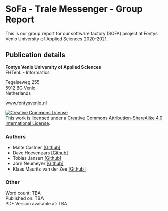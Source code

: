 # SoFa - Trale Messenger - Group Report

This is our group report for our software factory (SOFA) project at Fontys Venlo University of Applied Sciences
2020-2021.

## Publication details

**Fontys Venlo University of Applied Sciences**  
FHTenL - Informatics

Tegelseweg 255  
5912 BG Venlo  
Netherlands

www.fontysvenlo.nl

<a rel="license" href="http://creativecommons.org/licenses/by-sa/4.0/"><img alt="Creative Commons License" style="border-width:0" src="https://i.creativecommons.org/l/by-sa/4.0/88x31.png" /></a><br />This work is licensed under a <a rel="license" href="http://creativecommons.org/licenses/by-sa/4.0/">Creative Commons Attribution-ShareAlike 4.0 International License</a>.

### Authors

* Malte Castner [[Github]](https://github.com/HerrSvenson)
* Dave Hoevenaars [[Github]](https://github.com/DaveHoevenaars)
* Tobias Jansen [[Github]](https://github.com/tobias-jansen-2411)
* Jörn Neumeyer [[Github]](https://github.com/joernneumeyer)
* Klaas Maurits van der Zee [[Github]](https://github.com/MauritsvanderZee)

### Other

Word count: TBA  
Published on: TBA  
PDF Version available at: TBA

